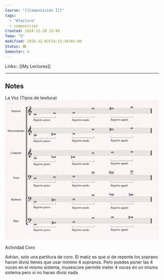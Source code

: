 ```yaml
---
Course: "[[Composición I]]"
tags:
  - "#lecture"
  - composicion
Created: 2024-11-28 13:49
Tema: "5"
modified: 2024-12-03T14:15:36+01:00
Status: 🟥
Semester: 4
---
```

Links:: [[My Lectures]]
___
## Notes

La Voz (Tipos de tesitura)
![](Extras/Images/2024-11-2_12.58.36.png)

Actividad Coro

Adrian, solo una partitura de coro. El matiz es que si de repente los
soprano hacen divisi tienes que usar mínimo 4 sopranos. Pero puedes
poner las 4 voces en el mismo sistema, musescore permite meter 4
voces en un mismo sistema pero si no haces divisi nada























